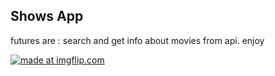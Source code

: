 ## Shows App ##
futures are :
search and get info about movies from api.
enjoy

<a href="https://imgflip.com/gif/35fo91"><img src="https://i.imgflip.com/35fo91.gif" title="made at imgflip.com"/></a>
